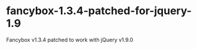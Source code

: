 fancybox-1.3.4-patched-for-jquery-1.9
=====================================

Fancybox v1.3.4 patched to work with jQuery v1.9.0

